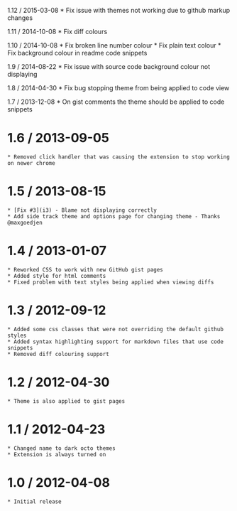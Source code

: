 1.12 / 2015-03-08
    * Fix issue with themes not working due to github markup changes

1.11 / 2014-10-08
    * Fix diff colours

1.10 / 2014-10-08
    * Fix broken line number colour
    * Fix plain text colour
    * Fix background colour in readme code snippets

1.9 / 2014-08-22
    * Fix issue with source code background colour not displaying

1.8 / 2014-04-30
    * Fix bug stopping theme from being applied to code view

1.7 / 2013-12-08
    *  On gist comments the theme should be applied to code snippets

1.6 / 2013-09-05
================
    * Removed click handler that was causing the extension to stop working on newer chrome 

1.5 / 2013-08-15
================
    * [Fix #3](i3) - Blame not displaying correctly
    * Add side track theme and options page for changing theme - Thanks @maxgoedjen

1.4 / 2013-01-07
===============
    * Reworked CSS to work with new GitHub gist pages
    * Added style for html comments
    * Fixed problem with text styles being applied when viewing diffs

1.3 / 2012-09-12
===============
    * Added some css classes that were not overriding the default github styles
    * Added syntax highlighting support for markdown files that use code snippets
    * Removed diff colouring support

1.2 / 2012-04-30
===============
    * Theme is also applied to gist pages

1.1 / 2012-04-23
===============
    * Changed name to dark octo themes
    * Extension is always turned on

1.0 / 2012-04-08
===============
    * Initial release
